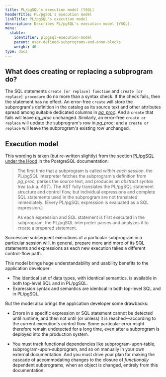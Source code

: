 ```yaml
---
title: PL/pgSQL's execution model [YSQL]
headerTitle: PL/pgSQL's execution model
linkTitle: PL/pgSQL's execution model
description: Describes PL/pgSQL's execution model [YSQL].
menu:
  stable:
    identifier: plpgsql-execution-model
    parent: user-defined-subprograms-and-anon-blocks
    weight: 40
type: docs
---
```


## What does creating or replacing a subprogram do?

The SQL statements `create [or replace] function` and `create [or replace] procedure` do no more than a syntax check. If the check fails, then the statement has no effect. An error-free `create` will store the subprogram's definition in the catalog as its source text and other attributes spread among suitable dedicated columns in _[pg_proc](../pg-proc-catalog-table/)_. And a `create` that fails will leave _pg_proc_ unchanged. Similarly, an error-free `create or replace` will update the subprogram's row in _pg_proc_; and a `create or replace` will leave the subprogram's existing row unchanged.

## Execution model

This wording is taken (but re-written slightly) from the section [PL/pgSQL under the Hood](https://www.postgresql.org/docs/11/plpgsql-implementation.html) in the PostgreSQL documentation:

> The first time that a subprogram is called _within each session_. the PL/pgSQL interpreter fetches the subprogram's definition from _pg_proc_, parses the source text, and produces an _abstract syntax tree_ (a.k.a. _AST_). The AST fully translates the PL/pgSQL statement structure and control flow, but individual expressions and complete SQL statements used in the subprogram are not translated immediately. (Every PL/pgSQL expression is evaluated as a SQL expression.)
>
> As each expression and SQL statement is first executed in the subprogram, the PL/pgSQL interpreter parses and analyzes it to create a prepared statement.

Successive subsequent executions of a particular subprogram in a particular session will, in general, prepare more and more of its SQL statements and expressions as each new execution takes a different control-flow path.

This model brings huge understandability and usability benefits to the application developer:

- The identical set of data types, with identical semantics, is available in both top-level SQL and in PL/pgSQL.
- Expression syntax and semantics are identical in both top-level SQL and in PL/pgSQL.

But the model also brings the application developer some drawbacks:

- Errors in a specific expression or SQL statement cannot be detected until runtime, and then not until (or unless) it is reached—according to the current execution's control flow. Some particular error might therefore remain undetected for a long time, even after a subprogram is deployed into the production system.

- You must track functional dependencies like subprogram-upon-table, subprogram-upon-subprogram, and so on manually in your own external documentation. And you must drive your plan for making the cascade of accommodating changes to the closure of _functionally_ dependent subprograms, when an object is changed, entirely from this documentation.
